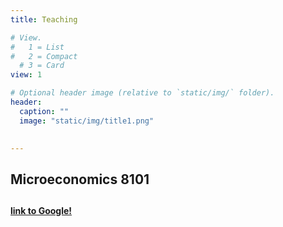 ```yaml
---
title: Teaching

# View.
#   1 = List
#   2 = Compact
  # 3 = Card
view: 1

# Optional header image (relative to `static/img/` folder).
header:
  caption: ""
  image: "static/img/title1.png"
  

---
```


## Microeconomics 8101 <h2> 
**[link to Google!](/book.pdf)**

